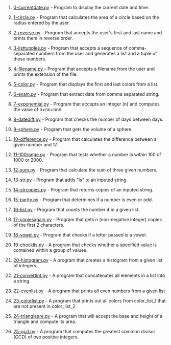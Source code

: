 1. [0-currentdate.py](https://github.com/B-Akapo/exercises/blob/main/python-basic-1/0-currentdate.py) - Program to display the current date and time.

2. [1-circle.py](https://github.com/B-Akapo/exercises/blob/main/python-basic-1/1-circle.py) - Program that calculates the area of a circle based on the radius entered by the user.

3. [2-reverse.py](https://github.com/B-Akapo/exercises/blob/main/python-basic-1/2-reverse.py) - Program that accepts the user's first and last name and prints them in reverse order.

4. [3-listtupples.py](https://github.com/B-Akapo/exercises/blob/main/python-basic-1/3-listtupples.py) - Program  that accepts a sequence of comma-separated numbers from the user and generates a list and a tuple of those numbers.

5. [4-filename.py ](https://github.com/B-Akapo/exercises/blob/main/python-basic-1/4-filename.py) - Program that accepts a filename from the user and prints the extension of the file. 

6. [5-color.py](https://github.com/B-Akapo/exercises/blob/main/python-basic-1/5-color.py) - Program that displays the first and last colors from a list.

7. [6-exam.py](https://github.com/B-Akapo/exercises/blob/main/python-basic-1/6-exam.py) - Program that extract date from comma separated string.

8. [7-exponential.py](https://github.com/B-Akapo/exercises/blob/main/python-basic-1/7-exponential.py) - Program that accepts an integer (n) and computes the value of n+nn+nnn.

9. [8-datediff.py](https://github.com/B-Akapo/exercises/blob/main/python-basic-1/8-datediff.py) - Program that checks the number of days between days.

10. [9-sphere.py](https://github.com/B-Akapo/exercises/blob/main/python-basic-1/9-sphere.py) - Program that gets the volume of a sphere.

11. [10-difference.py](https://github.com/B-Akapo/exercises/blob/main/python-basic-1/10-difference.py) - Program that calculates the difference between a given number and 17.

12. [11-100range.py](https://github.com/B-Akapo/exercises/blob/main/python-basic-1/11-100range.py) - Program that tests whether a number is within 100 of 1000 or 2000.

13. [12-sum.py](https://github.com/B-Akapo/exercises/blob/main/python-basic-1/12-sum.py) - Program that calculate the sum of three given numbers.

14. [13-str.py](https://github.com/B-Akapo/exercises/blob/main/python-basic-1/13-str.py) - Program that adds "Is" to an inputed string.

15. [14-strcopies.py](https://github.com/B-Akapo/exercises/blob/main/python-basic-1/14-strcopies.py) - Program that returns copies of an inputed string.

16. [15-parity.py](https://github.com/B-Akapo/exercises/blob/main/python-basic-1/15-parity.py) - Program that determines if a number is even or odd.

17. [16-list.py](https://github.com/B-Akapo/exercises/blob/main/python-basic-1/16-list.py) - Program that counts the number 4 in a given list. 

18. [17-copiesagain.py](https://github.com/B-Akapo/exercises/blob/main/python-basic-1/17-copiesagain.py) - Program that gets n (non-negative integer) copies of the first 2 characters.

19. [18-vowel.py](https://github.com/B-Akapo/exercises/blob/main/python-basic-1/18-vowel.py) - Program that checks if a letter passed is a vowel.

20. [19-checklis.py](https://github.com/B-Akapo/exercises/blob/main/python-basic-1/19-checklist.py) - A program that checks whether a specified value is contained within a group of values.

21. [20-histogram.py](https://github.com/B-Akapo/exercises/blob/main/python-basic-1/20-histogram.py) - A program that creates a histogram from a given list of integers.

22. [21-convertint.py](https://github.com/B-Akapo/exercises/blob/main/python-basic-1/21-convertint.py) - A program that concatenates all elements in a list into a string.

23. [22-evenlist.py](https://github.com/B-Akapo/exercises/blob/main/python-basic-1/22-evenlist.py) - A program that prints all even numbers from a given list

24. [23-colorlist.py](https://github.com/B-Akapo/exercises/blob/main/python-basic-1/23-colorlist.py) - A program that prints out all colors from color_list_1 that are not present in color_list_2

25. [24-triangleare.py](https://github.com/B-Akapo/exercises/blob/main/python-basic-1/24-trianglearea.py) - A program that will accept the base and height of a triangle and compute its area. 

26. [25-gcd.py](https://github.com/B-Akapo/exercises/blob/main/python-basic-1/25-gcd.py) - A program that computes the greatest common divisor (GCD) of two positive integers.